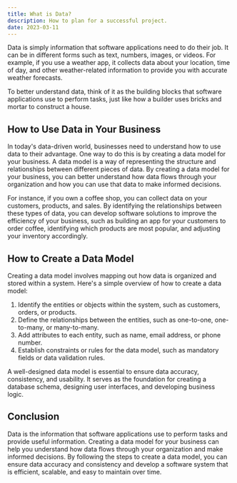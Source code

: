 ```yaml
---
title: What is Data?
description: How to plan for a successful project.
date: 2023-03-11
---
```


Data is simply information that software applications need to do their job. It can be in different forms such as text, numbers, images, or videos. For example, if you use a weather app, it collects data about your location, time of day, and other weather-related information to provide you with accurate weather forecasts.

To better understand data, think of it as the building blocks that software applications use to perform tasks, just like how a builder uses bricks and mortar to construct a house.

## **How to Use Data in Your Business**

In today's data-driven world, businesses need to understand how to use data to their advantage. One way to do this is by creating a data model for your business. A data model is a way of representing the structure and relationships between different pieces of data. By creating a data model for your business, you can better understand how data flows through your organization and how you can use that data to make informed decisions.

For instance, if you own a coffee shop, you can collect data on your customers, products, and sales. By identifying the relationships between these types of data, you can develop software solutions to improve the efficiency of your business, such as building an app for your customers to order coffee, identifying which products are most popular, and adjusting your inventory accordingly.

## **How to Create a Data Model**

Creating a data model involves mapping out how data is organized and stored within a system. Here's a simple overview of how to create a data model:

1. Identify the entities or objects within the system, such as customers, orders, or products.
2. Define the relationships between the entities, such as one-to-one, one-to-many, or many-to-many.
3. Add attributes to each entity, such as name, email address, or phone number.
4. Establish constraints or rules for the data model, such as mandatory fields or data validation rules.

A well-designed data model is essential to ensure data accuracy, consistency, and usability. It serves as the foundation for creating a database schema, designing user interfaces, and developing business logic.

## **Conclusion**

Data is the information that software applications use to perform tasks and provide useful information. Creating a data model for your business can help you understand how data flows through your organization and make informed decisions. By following the steps to create a data model, you can ensure data accuracy and consistency and develop a software system that is efficient, scalable, and easy to maintain over time.
